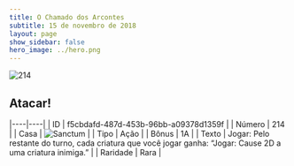 ```yaml
---
title: O Chamado dos Arcontes
subtitle: 15 de novembro de 2018
layout: page
show_sidebar: false
hero_image: ../hero.png
---
```


![214](https://cdn.keyforgegame.com/media/card_front/pt/341_214_X3RQF994MG6R_pt.png)

## Atacar!

|----|----|
| ID | f5cbdafd-487d-453b-96bb-a09378d1359f |
| Número | 214 |
| Casa | ![Sanctum](https://archonarcana.com/images/thumb/c/c7/Sanctum.png/22px-Sanctum.png "Santuário") |
| Tipo | Ação |
| Bônus | 1A |
| Texto | Jogar: Pelo restante do turno,  cada criatura que você jogar ganha:  “Jogar: Cause 2D a uma criatura inimiga.” |
| Raridade | Rara |
